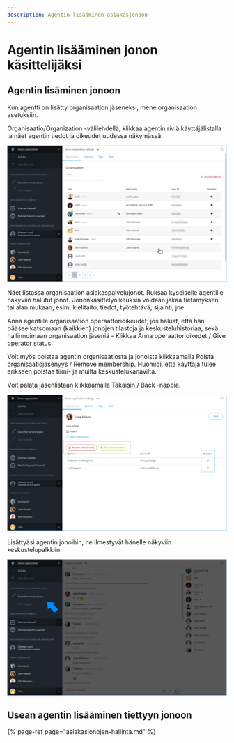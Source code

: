 ```yaml
---
description: Agentin lisääminen asiakasjonoon
---
```


# Agentin lisääminen jonon käsittelijäksi

## Agentin lisäminen jonoon

Kun agentti on lisätty organisaation jäseneksi, mene organisaation asetuksiin.

Organisaatio/Organization -välilehdellä, klikkaa agentin riviä käyttäjälistalla ja näet agentin tiedot ja oikeudet uudessa näkymässä.

![Organisaation j&#xE4;senlista](../.gitbook/assets/organization-organization%20%281%29.png)

Näet listassa organisaation asiakaspalvelujonot. Ruksaa kyseiselle agentille näkyviin halutut jonot. Jononkäsittelyoikeuksia voidaan jakaa tietämyksen tai alan mukaan, esim. kielitaito, tiedot, työtehtävä, sijainti, jne.

Anna agentille organisaation operaattorioikeudet, jos haluat, että hän pääsee katsomaan \(kaikkien\) jonojen tilastoja ja keskusteluhistoriaa, sekä hallinnoimaan organisaation jäseniä - Klikkaa Anna operaattorioikedet / Give operator status.

Voit myös poistaa agentin organisaatiosta ja jonoista klikkaamalla Poista organisaatiojäsenyys / Remove membership. Huomioi, että käyttäjä tulee erikseen poistaa tiimi- ja muilta keskustelukanavilta.

Voit palata jäsenlistaan klikkaamalla Takaisin / Back -nappia.

![Organisaation j&#xE4;senen oikeudet](../.gitbook/assets/organization-user.png)

Lisättyäsi agentin jonoihin, ne ilmestyvät hänelle näkyviin keskustelupalkkiin.

![](../.gitbook/assets/organization-queue-shown.png)

## Usean agentin lisääminen tiettyyn jonoon <a id="usean-agentin-lisaaminen-tiettyyn-jonoon"></a>

{% page-ref page="asiakasjonojen-hallinta.md" %}

